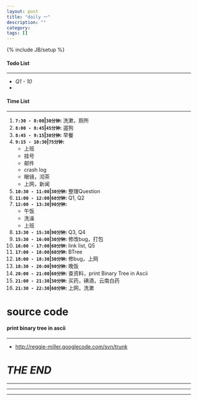 ```yaml
---
layout: post
title: "daily 一"
description: ""
category: 
tags: []
---
```

{% include JB/setup %}
#### Todo List
***
* *Q1 - 10*
* 

#### Time List
***
1. **`7:30 - 8:00`|`30分钟`:** 洗漱，厕所
2. **`8:00 - 8:45`|`45分钟`:** 遛狗
3. **`8:45 - 9:15`|`30分钟`:** 早餐
4. **`9:15 - 10:30`|`75分钟`:**
	* 上班
	* 挂号
	* 邮件
	* crash log
	* 眼镜，沏茶
	* 上网，新闻
5. **`10:30 - 11:00`|`30分钟`:** 整理Question
6. **`11:00 - 12:00`|`60分钟`:** Q1, Q2
7. **`12:00 - 13:30`|`90分钟`:**
	* 午饭
	* 洗澡
	* 上班
8. **`13:30 - 15:30`|`90分钟`:** Q3, Q4
9. **`15:30 - 16:00`|`30分钟`:** 修改bug，打包
10. **`16:00 - 17:00`|`60分钟`:** link list, Q5
11. **`17:00 - 18:00`|`60分钟`:** BTree
12. **`18:00 - 18:30`|`30分钟`:** 修bug，上网
13. **`18:30 - 20:00`|`90分钟`:** 晚饭
14. **`20:00 - 21:00`|`60分钟`:** 查资料，print Binary Tree in Ascii
15. **`21:00 - 21:30`|`30分钟`:** 买药，碘酒，云南白药
16. **`21:30 - 22:30`|`60分钟`:** 上网，洗漱

# source code
#### print binary tree in ascii
***
* http://reggie-miller.googlecode.com/svn/trunk

# *THE END*
***
***
***